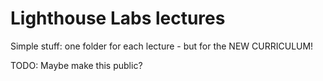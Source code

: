 # Lighthouse Labs lectures

Simple stuff: one folder for each lecture - but for the NEW CURRICULUM!

TODO: Maybe make this public?
